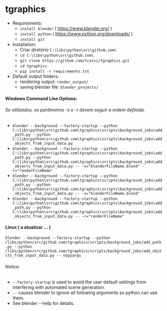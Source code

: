 # tgraphics  

- Requirements: 
    - `install blender` ( https://www.blender.org/ )
    - `install python` ( https://www.python.org/downloads/ )
    - `install git`
- Installation:
    - Criar diretório `C:\libs\python\src\github.com\`
    - `cd C:\libs\python\src\github.com\`
    - `git clone https://github.com/tcarvi/tgraphics.git`
    - `cd tgraphics`
    - `pip install -r requirements.txt`
- Default output folders: 
    - rendering output: `render_output/`
    - saving blender file:  `blender_projects/`

#### Windows Command Line Options:
###### Se utilizados, os parâmetros -s e -r devem seguir a ordem definida.
- ```blender --background --factory-startup --python C:\libs\python\src\github.com\tgraphics\scripts\background_jobs\add_path.py --python C:\libs\python\src\github.com\tgraphics\scripts\background_jobs\add_objects_from_input_data.py```  
- ```blender --background --factory-startup --python C:\libs\python\src\github.com\tgraphics\scripts\background_jobs\add_path.py --python C:\libs\python\src\github.com\tgraphics\scripts\background_jobs\add_objects_from_input_data.py -- -s="blenderFileName.blend" -r="renderFileName" ```
- ```blender --background --factory-startup --python C:\libs\python\src\github.com\tgraphics\scripts\background_jobs\add_path.py --python C:\libs\python\src\github.com\tgraphics\scripts\background_jobs\add_objects_from_input_data.py -- -s="blenderFileName.blend" ```
- ```blender --background --factory-startup --python C:\libs\python\src\github.com\tgraphics\scripts\background_jobs\add_path.py --python C:\libs\python\src\github.com\tgraphics\scripts\background_jobs\add_objects_from_input_data.py -- -r="renderFileName" ```

#### Linux ( a atualizar ... )
```blender --background --factory-startup --python /libs/python/src/github.com/tgraphics/scripts/background_jobs/add_path.py --python /libs/python/src/github.com/tgraphics/scripts/background_jobs/add_objects_from_input_data.py -- nopyargs```

###### Notice:
- ```--factory-startup``` is used to avoid the user default settings from interfering with automated scene generation.
- ```--``` causes blender to ignore all following arguments so python can use them.
- See blender --help for details.


